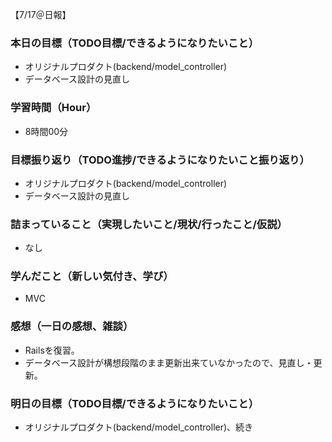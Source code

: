 【7/17＠日報】
### 本日の目標（TODO目標/できるようになりたいこと）
- オリジナルプロダクト(backend/model_controller)
- データベース設計の見直し
### 学習時間（Hour）
- 8時間00分
### 目標振り返り（TODO進捗/できるようになりたいこと振り返り）
- オリジナルプロダクト(backend/model_controller)
- データベース設計の見直し
### 詰まっていること（実現したいこと/現状/行ったこと/仮説）
- なし
### 学んだこと（新しい気付き、学び）
- MVC
### 感想（一日の感想、雑談）
- Railsを復習。
- データベース設計が構想段階のまま更新出来ていなかったので、見直し・更新。
### 明日の目標（TODO目標/できるようになりたいこと）
- オリジナルプロダクト(backend/model_controller)、続き

